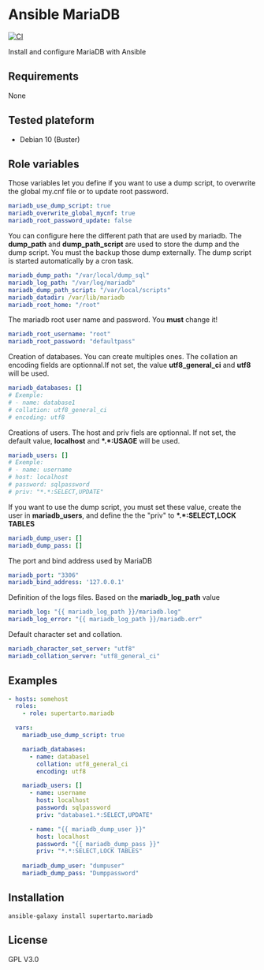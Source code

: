 # Ansible MariaDB
[![CI](https://github.com/supertarto/ansible-mariadb/workflows/CI/badge.svg?event=push)](https://github.com/supertarto/ansible-mariadb/actions?query=workflow%3ACI)

Install and configure MariaDB with Ansible

## Requirements
None

## Tested plateform
* Debian 10 (Buster)

## Role variables
Those variables let you define if you want to use a dump script, to overwrite the global my.cnf file or to update root password.
```yml
mariadb_use_dump_script: true
mariadb_overwrite_global_mycnf: true
mariadb_root_password_update: false
```
You can configure here the different path that are used by mariadb. The **dump_path** and **dump_path_script** are used to store the dump and the dump script. You must the backup those dump externally. The dump script is started automatically by a cron task.
```yml
mariadb_dump_path: "/var/local/dump_sql"
mariadb_log_path: "/var/log/mariadb"
mariadb_dump_path_script: "/var/local/scripts"
mariadb_datadir: /var/lib/mariadb
mariadb_root_home: "/root"
```
The mariadb root user name and password. You **must** change it!  
```yml
mariadb_root_username: "root"
mariadb_root_password: "defaultpass"
```
Creation of databases. You can create multiples ones. The collation an encoding fields are optionnal.If not set, the value **utf8_general_ci** and **utf8** will be used.
```yml
mariadb_databases: []
# Exemple:
# - name: database1
# collation: utf8_general_ci
# encoding: utf8
```
Creations of users. The host and priv fiels are optionnal. If not set, the default value, **localhost** and **\*.\*:USAGE** will be used.
```yml
mariadb_users: []
# Exemple:
# - name: username
# host: localhost
# password: sqlpassword
# priv: "*.*:SELECT,UPDATE"
```
If you want to use the dump script, you must set these value, create the user in **mariadb_users**, and define the the "priv" to **\*.\*:SELECT,LOCK TABLES**
```yml
mariadb_dump_user: []
mariadb_dump_pass: []
```
The port and bind address used by MariaDB 
```yml
mariadb_port: "3306"
mariadb_bind_address: '127.0.0.1'
```
Definition of the logs files. Based on the **mariadb_log_path** value
```yml
mariadb_log: "{{ mariadb_log_path }}/mariadb.log"
mariadb_log_error: "{{ mariadb_log_path }}/mariadb.err"
```
Default character set and collation.
```yml
mariadb_character_set_server: "utf8"
mariadb_collation_server: "utf8_general_ci"
```

## Examples
```yml
- hosts: somehost
  roles:
    - role: supertarto.mariadb

  vars:
    mariadb_use_dump_script: true

    mariadb_databases:
      - name: database1
        collation: utf8_general_ci
        encoding: utf8

    mariadb_users: []
      - name: username
        host: localhost
        password: sqlpassword
        priv: "database1.*:SELECT,UPDATE"

      - name: "{{ mariadb_dump_user }}"
        host: localhost
        password: "{{ mariadb_dump_pass }}"
        priv: "*.*:SELECT,LOCK TABLES"   
 
    mariadb_dump_user: "dumpuser"
    mariadb_dump_pass: "Dumppassword"
```
## Installation
```
ansible-galaxy install supertarto.mariadb
```
## License
GPL V3.0
